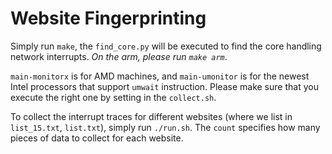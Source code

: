 # Website Fingerprinting

Simply run `make`, the `find_core.py` will be executed to find the core handling network interrupts. *On the arm, please run `make arm`*.

`main-monitorx` is for AMD machines, and `main-umonitor` is for the newest Intel processors that support `umwait` instruction. Please make sure that you execute the right one by setting in the `collect.sh`.

To collect the interrupt traces for different websites (where we list in `list_15.txt`, `list.txt`), simply run `./run.sh`. The `count` specifies how many pieces of data to collect for each website.
